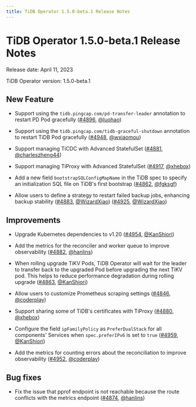 ```yaml
---
title: TiDB Operator 1.5.0-beta.1 Release Notes
---
```


# TiDB Operator 1.5.0-beta.1 Release Notes

Release date: April 11, 2023

TiDB Operator version: 1.5.0-beta.1

## New Feature

- Support using the `tidb.pingcap.com/pd-transfer-leader` annotation to restart PD Pod gracefully ([#4896](https://github.com/pingcap/tidb-operator/pull/4896), [@luohao](https://github.com/luohao))

- Support using the `tidb.pingcap.com/tidb-graceful-shutdown` annotation to restart TiDB Pod gracefully ([#4948](https://github.com/pingcap/tidb-operator/pull/4948), [@wxiaomou](https://github.com/wxiaomou))

- Support managing TiCDC with Advanced StatefulSet ([#4881](https://github.com/pingcap/tidb-operator/pull/4881), [@charleszheng44](https://github.com/charleszheng44))

- Support managing TiProxy with Advanced StatefulSet ([#4917](https://github.com/pingcap/tidb-operator/pull/4917), [@xhebox](https://github.com/xhebox))

- Add a new field `bootstrapSQLConfigMapName` in the TiDB spec to specify an initialization SQL file on TiDB's first bootstrap ([#4862](https://github.com/pingcap/tidb-operator/pull/4862), [@fgksgf](https://github.com/fgksgf))

- Allow users to define a strategy to restart failed backup jobs, enhancing backup stability ([#4883](https://github.com/pingcap/tidb-operator/pull/4883), [@WizardXiao](https://github.com/WizardXiao)) ([#4925](https://github.com/pingcap/tidb-operator/pull/4925), [@WizardXiao](https://github.com/WizardXiao))

## Improvements

- Upgrade Kubernetes dependencies to v1.20 ([#4954](https://github.com/pingcap/tidb-operator/pull/4954), [@KanShiori](https://github.com/KanShiori))

- Add the metrics for the reconciler and worker queue to improve observability ([#4882](https://github.com/pingcap/tidb-operator/pull/4882), [@hanlins](https://github.com/hanlins))

- When rolling upgrade TiKV Pods, TiDB Operator will wait for the leader to transfer back to the upgraded Pod before upgrading the next TiKV pod. This helps to reduce performance degradation during rolling upgrade ([#4863](https://github.com/pingcap/tidb-operator/pull/4863), [@KanShiori](https://github.com/KanShiori))

- Allow users to customize Prometheus scraping settings ([#4846](https://github.com/pingcap/tidb-operator/pull/4846), [@coderplay](https://github.com/coderplay))

- Support sharing some of TiDB's certificates with TiProxy ([#4880](https://github.com/pingcap/tidb-operator/pull/4880), [@xhebox](https://github.com/xhebox))

- Configure the field `ipFamilyPolicy` as `PreferDualStack` for all components' Services when `spec.preferIPv6` is set to `true` ([#4959](https://github.com/pingcap/tidb-operator/pull/4959), [@KanShiori](https://github.com/KanShiori))

- Add the metrics for counting errors about the reconciliation to improve observability ([#4952](https://github.com/pingcap/tidb-operator/pull/4952), [@coderplay](https://github.com/coderplay))

## Bug fixes

- Fix the issue that pprof endpoint is not reachable because the route conflicts with the metrics endpoint ([#4874](https://github.com/pingcap/tidb-operator/pull/4874), [@hanlins](https://github.com/hanlins))
